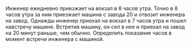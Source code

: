 Инженер  ежедневно  приезжает  на  вокзал  в 8  часов утра. Точно в 8 часов утра за ним приезжает машина с завода 20 и отвозит инженера на завод. Однажды инженер приехал на вокзал в 7 часов утра и пошел навстречу машине. Встретив машину, он сел в нее и приехал на завод на 20 минут раньше, чем обычно. Определить показание часов в момент встречи инженера с машиной.